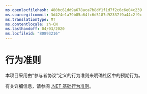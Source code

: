 ```yaml
---
ms.openlocfilehash: 480bc61dd9a678aca7b8df1f1d7f2c6c6e04c239
ms.sourcegitcommit: 3d424e1a79b85a64fc6d5187d92337f9a44c2f9c
ms.translationtype: MT
ms.contentlocale: zh-CN
ms.lasthandoff: 04/03/2020
ms.locfileid: "80893216"
---
```

# <a name="code-of-conduct"></a>行为准则

本项目采用由“参与者协议”定义的行为准则来明确社区中的预期行为。

有关详细信息，请参阅 [.NET 基础行为准则](https://dotnetfoundation.org/code-of-conduct)。
